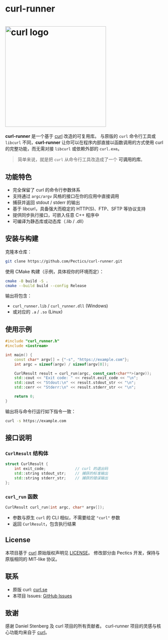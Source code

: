 <!--
Forked and modified by Pectics
Original work Copyright (C) Daniel Stenberg, <daniel@haxx.se>, et al.
SPDX-License-Identifier: curl
-->

# curl-runner

# <img src="https://curl.se/logo/curl-logo.svg" alt="curl logo" width="320">

**curl-runner** 是一个基于 [curl](https://curl.se/) 改造的可复用库。
与原版的 `curl` 命令行工具或 `libcurl` 不同，**curl-runner** 让你可以在程序内部直接以函数调用的方式使用 curl 的完整功能，而无需对接 `libcurl` 或依赖外部的 `curl.exe`。  

> 简单来说，就是把 `curl` 从命令行工具改造成了一个 **可调用的库**。

## 功能特色

- 完全保留了 curl 的命令行参数体系
- 支持通过 `argc/argv` 风格的接口在你的应用中直接调用
- 捕获并返回 stdout / stderr 的输出
- 基于 libcurl，具备强大而稳定的 HTTP(S)、FTP、SFTP 等协议支持
- 提供同步执行接口，可嵌入任意 C++ 程序中
- 可编译为静态库或动态库（.lib / .dll）

## 安装与构建

克隆本仓库：

```bash
git clone https://github.com/Pectics/curl-runner.git
```

使用 CMake 构建（示例，具体视你的环境而定）：

```bash
cmake -B build -S .
cmake --build build --config Release
```

输出将包含：

* `curl_runner.lib` / `curl_runner.dll` (Windows)
* 或对应的 `.a` / `.so` (Linux)

## 使用示例

```cpp
#include "curl_runner.h"
#include <iostream>

int main() {
    const char* argv[] = {"-s", "https://example.com"};
    int argc = sizeof(argv) / sizeof(argv[0]);

    CurlResult result = curl_run(argc, const_cast<char**>(argv));
    std::cout << "Exit code: " << result.exit_code << "\n";
    std::cout << "Stdout:\n" << result.stdout_str << "\n";
    std::cerr << "Stderr:\n" << result.stderr_str << "\n";

    return 0;
}
```

输出将与命令行运行如下指令一致：

```bash
curl -s https://example.com
```

## 接口说明

### `CurlResult` 结构体

```cpp
struct CurlResult {
    int exit_code;             // curl 的退出码
    std::string stdout_str;    // 捕获的标准输出
    std::string stderr_str;    // 捕获的错误输出
};
```

### `curl_run` 函数

```cpp
CurlResult curl_run(int argc, char* argv[]);
```

* 参数与原生 `curl` 的 CLI 相似，不需要给定 `"curl"` 参数
* 返回 `CurlResult`，包含执行结果

## License

本项目基于 [curl](https://curl.se/)
原始版权声明见 [LICENSE](https://curl.se/docs/copyright.html)。
修改部分由 Pectics 开发，保持与原版相同的 MIT-like 协议。

## 联系

* 原版 curl: [curl.se](https://curl.se/)
* 本项目 Issues: [GitHub Issues](https://github.com/yourname/curl_runner/issues)

## 致谢

感谢 Daniel Stenberg 及 curl 项目的所有贡献者。
curl-runner 项目的灵感与核心功能均来自于 [curl](https://curl.se/)。
